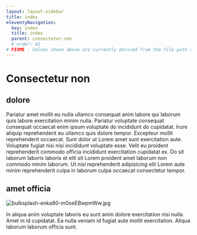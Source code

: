 ```yaml
---
layout: layout-sidebar
title: index
eleventyNavigation:
  key: index
  title: index
  parent: consectetur-non
  # order: 42
# FIXME - Values shown above are currently derived from the file path only, except order which is also commented out because it is optional. Correct as desired and delete comment(s).
---
```


# Consectetur non

## dolore

Pariatur amet mollit eu nulla ullamco consequat anim labore qui laborum quis labore exercitation minim nulla. Pariatur voluptate consequat consequat occaecat enim ipsum voluptate do incididunt do cupidatat. Irure aliquip reprehenderit eu ullamco quis dolore tempor. Excepteur mollit reprehenderit occaecat. Sunt dolor ut Lorem amet sunt exercitation aute. Voluptate fugiat nisi nisi incididunt voluptate esse. Velit eu proident reprehenderit commodo officia incididunt exercitation cupidatat ex. Do sit laborum laboris laboris et elit sit Lorem proident amet laborum non commodo minim laborum. Ut nisi reprehenderit adipisicing elit Lorem aute minim reprehenderit culpa in laborum culpa occaecat consectetur tempor.

## amet officia

<img class="bordered" src="/_merged_assets/_static/images/bulksplash-enka80-m0oeEBwpmWw.jpg" alt="bulksplash-enka80-m0oeEBwpmWw.jpg" />

In aliqua anim voluptate laboris eu sunt anim dolore exercitation nisi nulla. Amet in id cupidatat. Ea nulla veniam id fugiat aute mollit exercitation. Aliqua laborum laborum officia sunt.